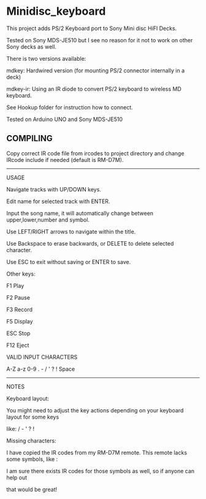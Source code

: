 # Minidisc_keyboard

This project adds PS/2 Keyboard port to Sony Mini disc HiFI Decks.


Tested on Sony MDS-JE510 but I see no reason for it not to work on other Sony decks as well.

There is two versions available:


mdkey:  Hardwired version (for mounting PS/2 connector internally in a deck)

mdkey-ir: Using an IR diode to convert PS/2 keyboard to wireless MD keyboard.

See Hookup folder for instruction how to connect.

Tested on Arduino UNO and Sony MDS-JE510


COMPILING
-----------------------------------------------------------------------------------------
Copy correct IR code file from ircodes to project directory and change IRcode include if
needed (default is RM-D7M).


-----------------------------------------------------------------------------------------
USAGE


Navigate tracks with UP/DOWN keys.

Edit name for selected track with ENTER.

Input the song name, it will automatically change between upper,lower,number and symbol.

Use LEFT/RIGHT arrows to navigate within the title.

Use Backspace to erase backwards, or DELETE to delete selected character.

Use ESC to exit without saving or ENTER to save.
  

Other keys:

F1 Play
  
F2 Pause
  
F3 Record

F5 Display
  
ESC Stop
 
F12 Eject
    

VALID INPUT CHARACTERS

A-Z a-z 0-9 . - / ' ? ! Space




-----------------------------------------------------------------------------------------
NOTES


Keyboard layout:

You might need to adjust the key actions depending on your keyboard layout for some keys

like: / - ' ? !


Missing characters:

I have copied the IR codes from my RM-D7M remote. This remote lacks some symbols, like :

I am sure there exists IR codes for those symbols as well, so if anyone can help out

that would be great!

